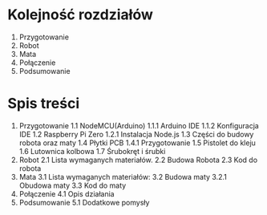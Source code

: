 # Kolejność rozdziałów
1. Przygotowanie
2. Robot
3. Mata
4. Połączenie
5. Podsumowanie

# Spis treści
1. Przygotowanie
  1.1 NodeMCU(Arduino)
    1.1.1 Arduino IDE
    1.1.2 Konfiguracja IDE
  1.2 Raspberry Pi Zero
    1.2.1 Instalacja Node.js
  1.3 Części do budowy robota oraz maty
  1.4 Płytki PCB
    1.4.1 Przygotowanie
  1.5 Pistolet do kleju
  1.6 Lutownica kolbowa
  1.7 Śrubokręt i śrubki
2. Robot
  2.1 Lista wymaganych materiałów.
  2.2 Budowa Robota
  2.3 Kod do robota
3. Mata
  3.1 Lista wymaganych materiałów:
  3.2 Budowa maty
    3.2.1 Obudowa maty
  3.3 Kod do maty
4. Połączenie
  4.1 Opis działania
5. Podsumowanie
  5.1 Dodatkowe pomysły
